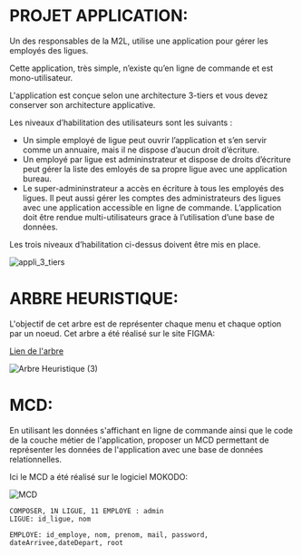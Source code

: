 # PROJET APPLICATION:

Un des responsables de la M2L, utilise une application pour gérer les employés des ligues. 

Cette application, très simple, n’existe qu’en ligne de commande et est mono-utilisateur. 

L'application  est conçue selon une architecture 3-tiers et vous devez conserver son architecture applicative.

Les niveaux d’habilitation des utilisateurs sont les suivants :

* Un simple employé de ligue peut ouvrir l’application et s’en servir comme un annuaire, mais il ne dispose d’aucun droit d’écriture.
* Un employé par ligue est admininstrateur et dispose de droits d’écriture peut gérer la liste des emloyés de sa propre ligue avec une application bureau.
* Le super-admininstrateur a accès en écriture à tous les employés des ligues. Il peut aussi gérer les comptes des administrateurs des ligues avec une application accessible en ligne de commande.
L’application doit être rendue multi-utilisateurs grace à l’utilisation d’une base de données.

Les trois niveaux d’habilitation ci-dessus doivent être mis en place.

![appli_3_tiers](https://hackmd.io/_uploads/Hkz1mRwFa.png)

# ARBRE HEURISTIQUE:

L'objectif de cet arbre est de représenter chaque menu et chaque option par un noeud.
Cet arbre a été réalisé sur le site FIGMA:

[Lien de l'arbre](https://www.figma.com/file/nKBFi9b7gsDLVyzOhAWF3z/Arbre-Heuristique?type=whiteboard&node-id=0%3A1&t=NrrkjkS34Nig52fh-1) 


![Arbre Heuristique (3)](https://hackmd.io/_uploads/SyE2VJmup.png)





# MCD:

En utilisant les données s'affichant en ligne de commande ainsi que le code de la couche métier de l'application, proposer un MCD permettant de représenter les données de l'application avec une base de données relationnelles.

Ici le MCD a été réalisé sur le logiciel MOKODO:

![MCD](https://hackmd.io/_uploads/rJ0xE0wKp.png)





```
COMPOSER, 1N LIGUE, 11 EMPLOYE : admin
LIGUE: id_ligue, nom 

EMPLOYE: id_employe, nom, prenom, mail, password, dateArrivee,dateDepart, root

```
